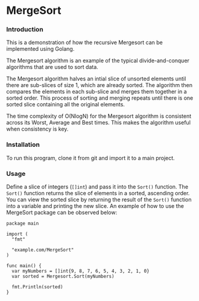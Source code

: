 # MergeSort

### Introduction
This is a demonstration of how the recursive Mergesort can be implemented using Golang.

The Mergesort algorithm is an example of the typical divide-and-conquer algorithms that are used to sort data.

The Mergesort algorithm halves an intial slice of unsorted elements until there are sub-slices of size 1, which are already sorted.
The algorithm then compares the elements in each sub-slice and merges them together in a sorted order.
This process of sorting and merging repeats until there is one sorted slice containing all the original elements.

The time complexity of O(NlogN) for the Mergesort algorithm is consistent across its Worst, Average and Best times. This makes the algorithm useful when consistency is key.

### Installation
To run this program, clone it from git and import it to a main project.

### Usage
Define a slice of integers (`[]int`) and pass it into the `Sort()` function.
The `Sort()` function returns the slice of elements in a sorted, ascending order.
You can view the sorted slice by returning the result of the `Sort()` function into a variable and printing the new slice.
An example of how to use the MergeSort package can be observed below: 

```golang
package main

import (
  "fmt"
  
  "example.com/MergeSort"
)

func main() {
  var myNumbers = []int{9, 8, 7, 6, 5, 4, 3, 2, 1, 0}
  var sorted = Mergesort.Sort(myNumbers)
  
  fmt.Println(sorted)
}
```
